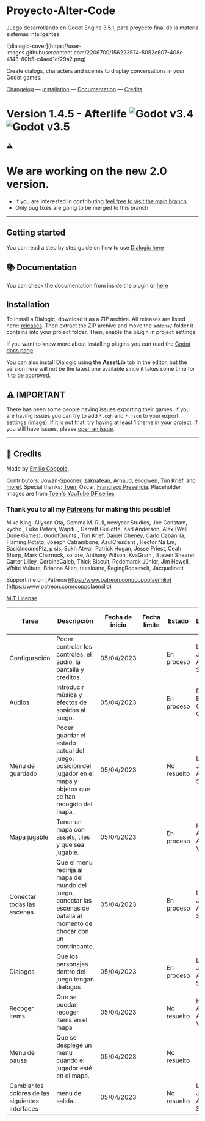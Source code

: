 # Proyecto-Alter-Code
Juego desarrollando en Godot Engine 3.5.1, para proyecto final de la materia sistemas inteligentes
<table>
  <thead>
    <tr>
      <th>Tarea</th>
      <th>Descripción</th>
      <th>Fecha de inicio</th>
      <th>Fecha límite</th>
      <th>Estado</th>
      <th>En Desarrollo por</th>
    </tr>
  </thead>
  <tbody>
    <tr>
      <td>Configuración</td>
      <td>Poder controlar los controles, el audio, la pantalla y creditos.</td>
      <td>05/04/2023</td>
      <td></td>
      <td>En proceso</td>
      <td>Luis Jackniel Arellano Sandoval</td>
    </tr>
    <tr>
      <td>Audios</td>
      <td>Introducir música y efectos de sonidos al juego.</td>
      <td>05/04/2023</td>
      <td></td>
      <td>En proceso</td>
      <td>David Enrique García Olvera</td>
    </tr>
    <tr>
      <td>Menu de guardado</td>
      <td>Poder guardar el estado actual del juego: posicion del jugador en el mapa y objetos que se han recogido del mapa.</td>
      <td>05/04/2023</td>
      <td></td>
      <td>No resuelto</td>
      <td>Luis Jackniel Arellano Sandoval</td>
    </tr>
    <tr>
      <td>Mapa jugable</td>
      <td>Tener un mapa con assets, tiles y que sea jugable.</td>
      <td>05/04/2023</td>
      <td></td>
      <td>En proceso</td>
      <td>Hiory Antonio Aguirre Ventura</td>
    </tr>
    <tr>
      <td>Conectar todas las escenas</td>
      <td>Que el menu redirija al mapa del mundo del juego, conectar las escenas de batalla al momento de chocar con un contrincante.</td>
      <td>05/04/2023</td>
      <td></td>
      <td>En proceso</td>
      <td>Luis Jackniel Arellano Sandoval</td>
    </tr>
    <tr>
      <td>Dialogos</td>
      <td>Que los personajes dentro del juego tengan dialogos</td>
      <td>05/04/2023</td>
      <td></td>
      <td>En proceso</td>
      <td>Luis Jackniel Arellano Sandoval</td>
    </tr>
    <tr>
      <td>Recoger items</td>
      <td>Que se puedan recoger items en el mapa</td>
      <td>05/04/2023</td>
      <td></td>
      <td>No resuelto</td>
      <td>Hiory Antonio Aguirre Ventura</td>
    </tr>
    <tr>
      <td>Menu de pausa</td>
      <td>Que se desplege un menu cuando el jugador esté en el mapa.</td>
      <td>05/04/2023</td>
      <td></td>
      <td>No resuelto</td>
      <td></td>
    </tr>
    <tr>
  <td>Cambiar los colores de las siguientes interfaces</td>
  <td>menu de salida...</td>
  <td>05/04/2023</td>
  <td></td>
  <td>No resuelto</td>
  <td>Luis Jackniel Arellano Sandoval</td>
</tr>
![dialogic-cover](https://user-images.githubusercontent.com/2206700/156223574-5052c607-408e-4143-80b5-c4aed1cf29a2.png)

Create dialogs, characters and scenes to display conversations in your Godot games. 

[Changelog](https://github.com/coppolaemilio/dialogic/blob/main/addons/dialogic/Documentation/Content/Changelog.md) — 
[Installation](#installation) — 
[Documentation](https://github.com/coppolaemilio/dialogic/blob/main/addons/dialogic/Documentation/Content/Welcome.md) — 
[Credits](#credits)


# Version 1.4.5 - Afterlife ![Godot v3.4](https://img.shields.io/badge/Godot-v3.4-%23478cbf) ![Godot v3.5](https://img.shields.io/badge/Godot-v3.5-%23478cbf)

### ⚠️

# We are working on the new 2.0 version.
- If you are interested in contributing [feel free to visit the main branch](https://github.com/coppolaemilio/dialogic).
- Only bug fixes are going to be merged to this branch


-----
## Getting started

You can read a step by step guide on how to use [Dialogic here](https://github.com/coppolaemilio/dialogic/blob/main/addons/dialogic/Documentation/Content/Tutorials/BeginnersGuideStepByStep.md)

## 📚 Documentation
You can check the documentation from inside the plugin or [here](https://github.com/coppolaemilio/dialogic/blob/main/addons/dialogic/Documentation/Content/Welcome.md)

## Installation

To install a Dialogic, download it as a ZIP archive. All releases are listed here: [releases](https://github.com/coppolaemilio/dialogic/releases). Then extract the ZIP archive and move the `addons/` folder it contains into your project folder. Then, enable the plugin in project settings.

If you want to know more about installing plugins you can read the [Godot docs page](https://docs.godotengine.org/en/stable/tutorials/plugins/editor/installing_plugins.html).

You can also install Dialogic using the **AssetLib** tab in the editor, but the version here will not be the latest one available since it takes some time for it to be approved.

## ⚠ IMPORTANT
There has been some people having issues exporting their games. If you are having issues you can try to add `*.cgh` and `*.json` to your export settings [(image)](https://coppolaemilio.com/images/dialogic/exporting-2.png). If it is not that, try having at least 1 theme in your project. If you still have issues, please [open an issue](https://github.com/coppolaemilio/dialogic/issues).


---

## 📃 Credits
Made by [Emilio Coppola](https://github.com/coppolaemilio).

Contributors: [Jowan-Spooner](https://github.com/Jowan-Spooner), [zaknafean](https://github.com/zaknafean), [Arnaud](https://github.com/arnaudvergnet), [ellogwen](https://github.com/ellogwen), [Tim Krief](https://github.com/timkrief), [and more!](https://github.com/coppolaemilio/dialogic/graphs/contributors). Special thanks: [Toen](https://twitter.com/ToenAndreMC), Òscar, [Francisco Presencia](https://francisco.io/). Placeholder images are from [Toen's](https://toen.world/) [YouTube DF series](https://www.youtube.com/watch?v=B1ggwiat7PM)

### Thank you to all my [Patreons](https://www.patreon.com/coppolaemilio) for making this possible!

Mike King, 
Allyson Ota, 
Gemma M. Rull, 
newyear Studios, 
Joe Constant, 
kycho , 
Luke Peters, 
Wapiti ., 
Garrett Guillotte, 
Karl Anderson, 
Alex (Well Done Games), 
GodofGrunts , 
Tim Krief, 
Daniel Cheney, 
Carlo Cabanilla, 
Flaming Potato, 
Joseph Catrambone, 
AzulCrescent , 
Hector Na Em, 
BasicIncomePlz, 
p sis, 
Sukh Atwal, 
Patrick Hogan, 
Jesse Priest, 
Ceah Sharp, 
Mark Charnock, 
soliare, 
Anthony Wilson, 
KvaGram , 
Steven Shearer, 
Carter Lilley, 
CorbineCaleb, 
Thick Biscuit, 
Rodemarck Júnior, 
Jim Hewell, 
White Vulture, 
Brianna Allen, 
teesloane, 
RagingRoosevelt, 
Jacquelinett



Support me on [Patreon https://www.patreon.com/coppolaemilio](https://www.patreon.com/coppolaemilio)

[MIT License](https://github.com/coppolaemilio/dialogic/blob/main/LICENSE)
